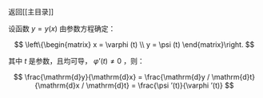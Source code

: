 返回[[主目录]]

设函数 $y=y(x)$ 由参数方程确定：

$$
\left\{\begin{matrix} x = \varphi (t) \\ y = \psi (t) \end{matrix}\right.
$$

其中 $t$ 是参数，且均可导， $\varphi ’(t) \ne 0$ ，则：

$$
\frac{\mathrm{d}y}{\mathrm{d}x} = \frac{\mathrm{d}y / \mathrm{d}t}{\mathrm{d}x / \mathrm{d}t} = \frac{\psi ’(t)}{\varphi ’(t)} 
$$
